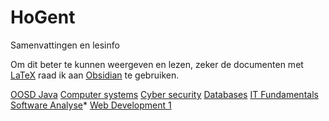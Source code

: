 # HoGent
Samenvattingen en lesinfo

Om dit beter te kunnen weergeven en lezen, zeker de documenten met [LaTeX](https://nl.wikipedia.org/wiki/LaTeX) raad ik aan [Obsidian](https://obsidian.md/) te gebruiken.


[OOSD Java](./OOSD(Java)/Samenvatting.md)
[Computer systems](Besturingssystemen.md)
[Cyber security](./CyberSecurity/Samenvatting.md)
[Databases](./Databases/Samenvatting.md)
[IT Fundamentals](./ITFundamentals/Samenvatting.md)
[Software Analyse](./SofwareAnalyse/samenvatting.md)*
[Web Development 1](./WebDevelopment1/Samenvatting.md)
